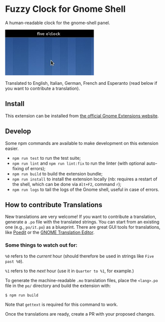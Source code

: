 # Fuzzy Clock for Gnome Shell

A human-readable clock for the gnome-shell panel.

![Screenshot](screenshot.jpeg)

Translated to English, Italian, German, French and Esperanto (read below if you want to contribute a translation).

## Install

This extension can be installed from [the official Gnome Extensions website](https://extensions.gnome.org/extension/202/fuzzy-clock/).

## Develop

Some npm commands are available to make development on this extension easier.

* `npm run test` to run the test suite;
* `npm run lint` and `npm run lint:fix` to run the linter (with optional auto-fixing of errors);
* `npm run build` to build the extension bundle;
* `npm run install` to install the extension locally (nb: requires a restart of the shell, which can be done via `Alt+F2`, command `r`);
* `npm run logs` to tail the logs of the Gnome shell, useful in case of errors.

## How to contribute Translations

New translations are very welcome!
If you want to contribute a translation, generate a `.po` file with the translated strings.
You can start from an existing one (e.g., `po/it.po`) as a blueprint.
There are great GUI tools for translations, like [Poedit](https://poedit.net/) or the [GNOME Translation Editor](https://wiki.gnome.org/Apps/Gtranslator).

### Some things to watch out for:

`%0` refers to the *current* hour (should therefore be used in strings like `Five past %0`).

`%1` refers to the *next* hour (use it in `Quarter to %1`, for example.)

To generate the machine-readable `.mo` translation files, place the `<lang>.po` file in the `po/` directory and build the extension with:

 ```
 $ npm run build
 ```

Note that `gettext` is required for this command to work.

Once the translations are ready, create a PR with your proposed changes.
